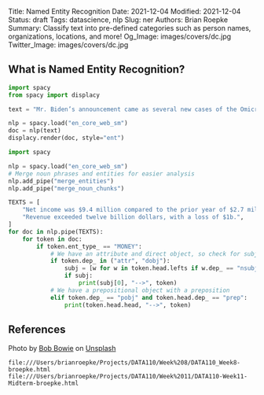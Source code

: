 Title: Named Entity Recognition
Date: 2021-12-04
Modified: 2021-12-04
Status: draft
Tags: datascience, nlp
Slug: ner
Authors: Brian Roepke
Summary: Classify text into pre-defined categories such as person names, organizations, locations, and more!
Og_Image: images/covers/dc.jpg
Twitter_Image: images/covers/dc.jpg
## What is Named Entity Recognition?


```python
import spacy
from spacy import displacy

text = "Mr. Biden’s announcement came as several new cases of the Omicron variant were reported in the United States, including five people in New York State, a Minnesota resident who had recently traveled to New York City and a Colorado resident who had recently returned from southern Africa. Hawaii also reported its first known case, and California its second."

nlp = spacy.load("en_core_web_sm")
doc = nlp(text)
displacy.render(doc, style="ent")
```

```python
import spacy

nlp = spacy.load("en_core_web_sm")
# Merge noun phrases and entities for easier analysis
nlp.add_pipe("merge_entities")
nlp.add_pipe("merge_noun_chunks")

TEXTS = [
    "Net income was $9.4 million compared to the prior year of $2.7 million.",
    "Revenue exceeded twelve billion dollars, with a loss of $1b.",
]
for doc in nlp.pipe(TEXTS):
    for token in doc:
        if token.ent_type_ == "MONEY":
            # We have an attribute and direct object, so check for subject
            if token.dep_ in ("attr", "dobj"):
                subj = [w for w in token.head.lefts if w.dep_ == "nsubj"]
                if subj:
                    print(subj[0], "-->", token)
            # We have a prepositional object with a preposition
            elif token.dep_ == "pobj" and token.head.dep_ == "prep":
                print(token.head.head, "-->", token)
```

## References

Photo by <a href="https://unsplash.com/@connave?utm_source=unsplash&utm_medium=referral&utm_content=creditCopyText">Bob Bowie</a> on <a href="https://unsplash.com/s/photos/washington-dc?utm_source=unsplash&utm_medium=referral&utm_content=creditCopyText">Unsplash</a>

[^SPACY]: [Spacy: Industrial-Strength Natural Language Processing](https://spacy.io)

```text
file:///Users/brianroepke/Projects/DATA110/Week%208/DATA110_Week8-broepke.html
file:///Users/brianroepke/Projects/DATA110/Week%2011/DATA110-Week11-Midterm-broepke.html 
```